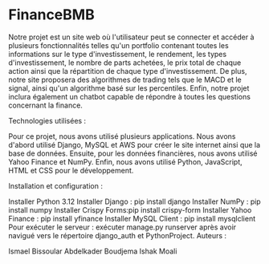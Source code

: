 # FinanceBMB
Notre projet est un site web où l'utilisateur peut se connecter et accéder à plusieurs fonctionnalités telles qu'un portfolio contenant
toutes les informations sur le type d'investissement, le rendement, les types d'investissement, le nombre de parts achetées, 
le prix total de chaque action ainsi que la répartition de chaque type d'investissement. De plus, notre site proposera des algorithmes
de trading tels que le MACD et le signal, ainsi qu'un algorithme basé sur les percentiles. Enfin, notre projet inclura également 
un chatbot capable de répondre à toutes les questions concernant la finance.

Technologies utilisées :

Pour ce projet, nous avons utilisé plusieurs applications. Nous avons d'abord utilisé Django, 
MySQL et AWS pour créer le site internet ainsi que la base de données. Ensuite, pour les données financières, nous avons utilisé Yahoo 
Finance et NumPy. Enfin, nous avons utilisé Python, JavaScript, HTML et CSS pour le développement.

Installation et configuration :

Installer Python 3.12
Installer Django : pip install django
Installer NumPy : pip install numpy
Installer Crispy Forms:pip install crispy-form
Installer Yahoo Finance : pip install yfinance
Installer MySQL Client : pip install mysqlclient
Pour exécuter le serveur : exécuter manage.py runserver après avoir navigué vers le répertoire django_auth et PythonProject.
Auteurs :

Ismael Bissoular
Abdelkader Boudjema
Ishak Moali
